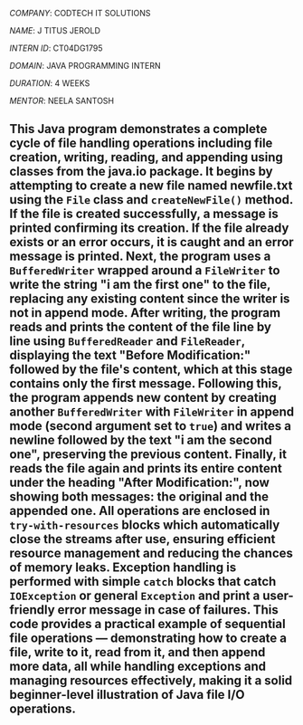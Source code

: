 *COMPANY*: CODTECH IT SOLUTIONS

*NAME*: J TITUS JEROLD

*INTERN ID*: CT04DG1795

*DOMAIN*: JAVA PROGRAMMING INTERN

*DURATION*: 4 WEEKS

*MENTOR*: NEELA SANTOSH

## This Java program demonstrates a complete cycle of file handling operations including file creation, writing, reading, and appending using classes from the java.io package. It begins by attempting to create a new file named newfile.txt using the `File` class and `createNewFile()` method. If the file is created successfully, a message is printed confirming its creation. If the file already exists or an error occurs, it is caught and an error message is printed. Next, the program uses a `BufferedWriter` wrapped around a `FileWriter` to write the string "i am the first one" to the file, replacing any existing content since the writer is not in append mode. After writing, the program reads and prints the content of the file line by line using `BufferedReader` and `FileReader`, displaying the text "Before Modification:" followed by the file's content, which at this stage contains only the first message. Following this, the program appends new content by creating another `BufferedWriter` with `FileWriter` in append mode (second argument set to `true`) and writes a newline followed by the text "i am the second one", preserving the previous content. Finally, it reads the file again and prints its entire content under the heading "After Modification:", now showing both messages: the original and the appended one. All operations are enclosed in `try-with-resources` blocks which automatically close the streams after use, ensuring efficient resource management and reducing the chances of memory leaks. Exception handling is performed with simple `catch` blocks that catch `IOException` or general `Exception` and print a user-friendly error message in case of failures. This code provides a practical example of sequential file operations — demonstrating how to create a file, write to it, read from it, and then append more data, all while handling exceptions and managing resources effectively, making it a solid beginner-level illustration of Java file I/O operations.
